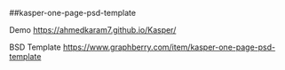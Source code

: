 ##kasper-one-page-psd-template


Demo
https://ahmedkaram7.github.io/Kasper/

BSD Template
https://www.graphberry.com/item/kasper-one-page-psd-template
